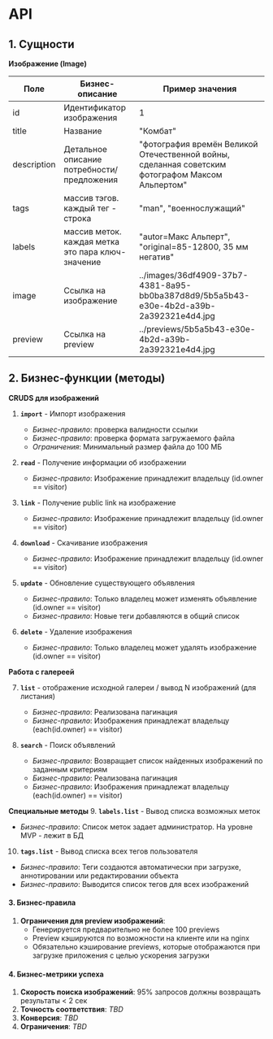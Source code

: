 # API

## 1. Сущности
**Изображение (Image)**

| Поле        | Бизнес-описание                                              | Пример значения                                                                                  |
|-------------|--------------------------------------------------------------|--------------------------------------------------------------------------------------------------|
| id          | Идентификатор изображения                                    | 1                                                                                                |
| title       | Название                                                     | "Комбат"                                                                                         |
| description | Детальное описание потребности/предложения                   | "фотография времён Великой Отечественной войны, сделанная советским фотографом Максом Альпертом" |
| tags        | массив тэгов. каждый тег - строка                            | "man", "военнослужащий"                                                                          |
| labels      | массив меток. каждая метка это пара ключ-значение            | "autor=Макс Альперт", "original=85-12800, 35 мм негатив"                                         |
| image       | Ссылка на изображение                                        | ../images/36df4909-37b7-4381-8a95-bb0ba387d8d9/5b5a5b43-e30e-4b2d-a39b-2a392321e4d4.jpg     |
| preview     | Ссылка на preview                                            | ../previews/5b5a5b43-e30e-4b2d-a39b-2a392321e4d4.jpg                                             |


## 2. Бизнес-функции (методы)
**CRUDS для изображений**
1. **`import`** - Импорт изображения
   - *Бизнес-правило*: проверка валидности ссылки
   - *Бизнес-правило*: проверка формата загружаемого файла
   - *Ограничения*: Минимальный размер файла до 100 МБ

2. **`read`** - Получение информации об изображении
   - *Бизнес-правило*: Изображение принадлежит владельцу (id.owner == visitor)

3. **`link`** - Получение public link на изображение
   - *Бизнес-правило*: Изображение принадлежит владельцу (id.owner == visitor)

4. **`download`** - Скачивание изображения
   - *Бизнес-правило*: Изображение принадлежит владельцу (id.owner == visitor)

5. **`update`** - Обновление существующего объявления
   - *Бизнес-правило*: Только владелец может изменять объявление (id.owner == visitor)
   - *Бизнес-правило*: Новые теги добавляются в общий список

6. **`delete`** - Удаление изображения
   - *Бизнес-правило*: Только владелец может удалять изображение (id.owner == visitor)

**Работа с галереей**

7. **`list`** - отображение исходной галереи / вывод N изображений (для листания) 
   - *Бизнес-правило*: Реализована пагинация
   - *Бизнес-правило*: Изображения принадлежат владельцу (each(id.owner) == visitor)

8. **`search`** - Поиск объявлений
   - *Бизнес-правило*: Возвращает список найденных изображений по заданным критериям
   - *Бизнес-правило*: Реализована пагинация
   - *Бизнес-правило*: Изображения принадлежат владельцу (each(id.owner) == visitor)

**Специальные методы**
9. **`labels.list`** - Вывод списка возможных меток
   - *Бизнес-правило*: Список меток задает администратор. На уровне MVP - лежит в БД

10. **`tags.list`** - Вывод списка всех тегов пользователя
   - *Бизнес-правило*: Теги создаются автоматически при загрузке, аннотировании или редактировании объекта
   - *Бизнес-правило*: Выводится список тегов для всех изображений

#### 3. Бизнес-правила

1. **Ограничения для preview изображений**:
   - Генерируется предварительно не более 100 previews
   - Preview кэшируются по возможности на клиенте или на nginx
   - Обязательно кэширование previews, которые отображаются при загрузке приложения с целью ускорения загрузки

#### 4. Бизнес-метрики успеха
1. **Скорость поиска изображений**: 95% запросов должны возвращать результаты < 2 сек
6. **Точность соответствия**: *TBD* 
3. **Конверсия**: *TBD*
4. **Ограничения**: *TBD*

